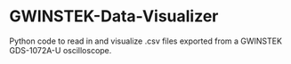 # GWINSTEK-Data-Visualizer
Python code to read in and visualize .csv files exported from a GWINSTEK GDS-1072A-U oscilloscope.
